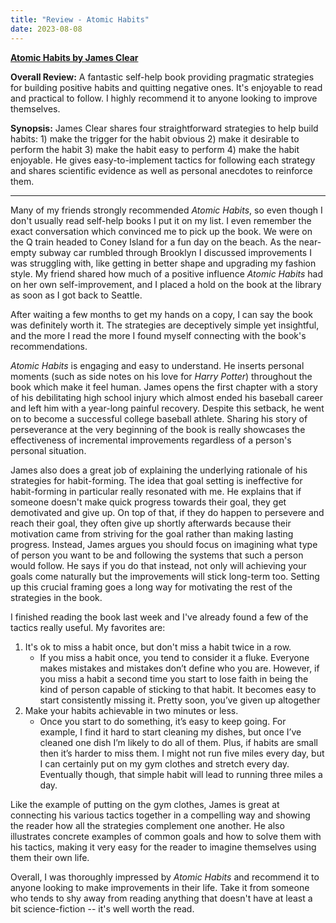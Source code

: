 ```yaml
---
title: "Review - Atomic Habits"
date: 2023-08-08
---
```


**[Atomic Habits by James Clear](https://jamesclear.com/atomic-habits)**

**Overall Review:** A fantastic self-help book providing pragmatic strategies for building positive habits and quitting negative ones. It's enjoyable to read and practical to follow. I highly recommend it to anyone looking to improve themselves.

**Synopsis:** James Clear shares four straightforward strategies to help build habits: 1) make the trigger for the habit obvious 2) make it desirable to perform the habit 3) make the habit easy to perform 4) make the habit enjoyable. He gives easy-to-implement tactics for following each strategy and shares scientific evidence as well as personal anecdotes to reinforce them.

---

Many of my friends strongly recommended _Atomic Habits_, so even though I don't usually read self-help books I put it on my list. I even remember the exact conversation which convinced me to pick up the book. We were on the Q train headed to Coney Island for a fun day on the beach. As the near-empty subway car rumbled through Brooklyn I discussed improvements I was struggling with, like getting in better shape and upgrading my fashion style. My friend shared how much of a positive influence _Atomic Habits_ had on her own self-improvement, and I placed a hold on the book at the library as soon as I got back to Seattle.

After waiting a few months to get my hands on a copy, I can say the book was definitely worth it. The strategies are deceptively simple yet insightful, and the more I read the more I found myself connecting with the book's recommendations.

_Atomic Habits_ is engaging and easy to understand. He inserts personal moments (such as side notes on his love for _Harry Potter_) throughout the book which make it feel human. James opens the first chapter with a story of his debilitating high school injury which almost ended his baseball career and left him with a year-long painful recovery. Despite this setback, he went on to become a successful college baseball athlete. Sharing his story of perseverance at the very beginning of the book is really showcases the effectiveness of incremental improvements regardless of a person's personal situation.

James also does a great job of explaining the underlying rationale of his strategies for habit-forming. The idea that goal setting is ineffective for habit-forming in particular really resonated with me. He explains that if someone doesn't make quick progress towards their goal, they get demotivated and give up. On top of that, if they do happen to persevere and reach their goal, they often give up shortly afterwards because their motivation came from striving for the goal rather than making lasting progress. Instead, James argues you should focus on imagining what type of person you want to be and following the systems that such a person would follow. He says if you do that instead, not only will achieving your goals come naturally but the improvements will stick long-term too. Setting up this crucial framing goes a long way for motivating the rest of the strategies in the book.

I finished reading the book last week and I've already found a few of the tactics really useful. My favorites are:

1. It's ok to miss a habit once, but don't miss a habit twice in a row.
    - If you miss a habit once, you tend to consider it a fluke. Everyone makes mistakes and mistakes don’t define who you are. However, if you miss a habit a second time you start to lose faith in being the kind of person capable of sticking to that habit. It becomes easy to start consistently missing it. Pretty soon, you’ve given up altogether
2. Make your habits achievable in two minutes or less.
    - Once you start to do something, it’s easy to keep going. For example, I find it hard to start cleaning my dishes, but once I’ve cleaned one dish I’m likely to do all of them. Plus, if habits are small then it’s harder to miss them. I might not run five miles every day, but I can certainly put on my gym clothes and stretch every day. Eventually though, that simple habit will lead to running three miles a day.

Like the example of putting on the gym clothes, James is great at connecting his various tactics together in a compelling way and showing the reader how all the strategies complement one another. He also illustrates concrete examples of common goals and how to solve them with his tactics, making it very easy for the reader to imagine themselves using them their own life.

Overall, I was thoroughly impressed by _Atomic Habits_ and recommend it to anyone looking to make improvements in their life. Take it from someone who tends to shy away from reading anything that doesn't have at least a bit science-fiction -- it's well worth the read.
